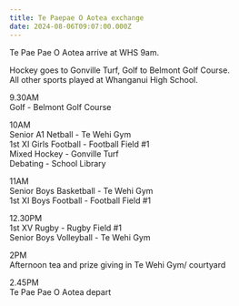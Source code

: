 ```yaml
---
title: Te Paepae O Aotea exchange
date: 2024-08-06T09:07:00.000Z
---
```

Te Pae Pae O Aotea arrive at WHS 9am.  

Hockey goes to Gonville Turf, Golf to Belmont Golf Course.  
All other sports played at Whanganui High School. 

9.30AM  
Golf - Belmont Golf Course 

10AM  
Senior A1 Netball - Te Wehi Gym  
1st XI Girls Football - Football Field #1  
Mixed Hockey - Gonville Turf  
Debating - School Library 


11AM  
Senior Boys Basketball - Te Wehi Gym  
1st XI Boys Football - Football Field #1 
		

12.30PM  
1st XV Rugby - Rugby Field #1  
Senior Boys Volleyball - Te Wehi Gym 


2PM  
Afternoon tea and prize giving in Te Wehi Gym/ courtyard 

2.45PM  
Te Pae Pae O Aotea depart  

